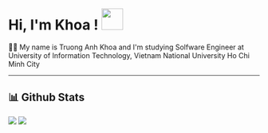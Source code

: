 <h1> Hi, I'm Khoa ! <img width="43px" src="https://i.pinimg.com/originals/5b/db/ae/5bdbae2838610fb38ddbba8529bef81e.png">  </img> </h1>

👨‍💻 My name is Truong Anh Khoa and I'm studying Solfware Engineer at University of Information Technology, Vietnam National University Ho Chi Minh City

<hr style="height:1px;border:none;color:#333;background-color:#333;" />

<!---
anhkhoatqt11/anhkhoatqt11 is a ✨ special ✨ repository because its `README.md` (this file) appears on your GitHub profile.
You can click the Preview link to take a look at your changes.
--->
 
<h2>📊 Github Stats </h2>

<img src="https://github-readme-stats.vercel.app/api?username=anhkhoatqt11&theme=tokyonight&show_icons=true&count_private=true">

<img src="https://github-readme-stats.vercel.app/api?username=anhkhoatqt11&theme=tokyonight&show_icons=true&count_private=true">
